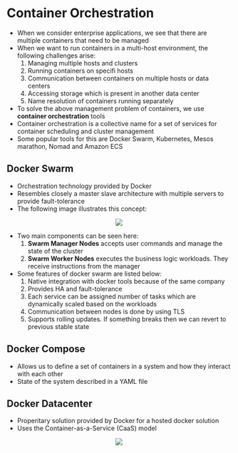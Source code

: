 # Container Orchestration
- When we consider enterprise applications, we see that there are multiple containers that need to be managed
- When we want to run containers in a multi-host environment, the following challenges arise:
    1. Managing multiple hosts and clusters
    2. Running containers on specifi hosts
    3. Communication between containers on multiple hosts or data centers
    4. Accessing storage which is present in another data center
    5. Name resolution of containers running separately
- To solve the above management problem of containers, we use <b>container orchestration</b> tools
- Container orchestration is a collective name for a set of services for container scheduling and cluster management
- Some popular tools for this are Docker Swarm, Kubernetes, Mesos marathon, Nomad and Amazon ECS
## Docker Swarm
- Orchestration technology provided by Docker
- Resembles closely a master slave architecture with multiple servers to provide fault-tolerance
- The following image illustrates this concept:
<p align="center"><img src="https://courses.edx.org/assets/courseware/v1/3d80bf4e48418dcd2fb5a3e38eb83a31/asset-v1:LinuxFoundationX+LFS151.x+2T2020+type@asset+block/Swarm_Cluster_Components.png" align=""></p> 

- Two main components can be seen here:
    1. <b>Swarm Manager Nodes</b> accepts user commands and manage the state of the cluster
    2. <b>Swarm Worker Nodes</b> executes the business logic workloads. They receive instructions from the manager 
- Some features of docker swarm are listed below:
    1. Native integration with docker tools because of the same company
    2. Provides HA and fault-tolerance
    3. Each service can be assigned number of tasks which are dynamically scaled based on the workloads
    4. Communication between nodes is done by using TLS
    5. Supports rolling updates. If something breaks then we can revert to previous stable state
## Docker Compose
- Allows us to define a set of containers in a system and how they interact with each other
- State of the system described in a YAML file
## Docker Datacenter
- Properitary solution provided by Docker for a hosted docker solution
- Uses the Container-as-a-Service (CaaS) model
<p align="center"><img src="https://courses.edx.org/assets/courseware/v1/a7f79f160ca545f97d5111eee0602510/asset-v1:LinuxFoundationX+LFS151.x+2T2020+type@asset+block/Fig_10.2_-_Docker_Datacenter.png" align=""></p> 
